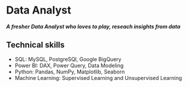 # Data Analyst
 ***A fresher Data Analyst who loves to play, reseach insights from data***
## Technical skills
  - SQL: MySQL, PostgreSQl, Google BigQuery
  - Power BI: DAX, Power Query, Data Modeling
  - Python: Pandas, NumPy, Matplotlib, Seaborn
  - Machine Learning: Supervised Learning and Unsupervised Learning
